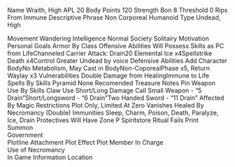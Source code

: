 Name	Wraith, High
APL	20
Body Points	120
Strength Bon	8
Threshold	0
Rips From	Immune
Descriptive Phrase	Non Corporeal Humanoid
Type	Undead, High
	
Movement	Wandering
Intelligence	Normal
Society	Solitairy
Motivation	Personal Goals
Armor	By Class
Offensive Abilities	Will Possess Skills as PC from LifeChanneled Carrier Attack: Drain20 Elemental Ice x4Spellstrike Death x4Control Greater Undead by voice
Defensive Abilities	Add Character BodyNo Metabolism, May Cast in BodyNon-CoporealPhase x5, Return Waylay x3
Vulnerabilities	Double Damage from HealingImmune to Life
Spells	By Skills
Pyramid	None
Recomended Treasure	
Notes	Pin
Weapon Use	By Skills
Claw Use	Short/Long
Damage Call	Small Weapon - “5 Drain”Short/Longsword - “6 Drain”Two Handed Sword - “11 Drain”
Affected By	Magic
Restrictions	Plot Only, Limited
At Zero	Vanishes
Healed By	Necromancy (Double)
Immunities	Sleep, Charm, Poison, Death, Paralyze, Ice, Drain
Protectives	Will Have
Zone	P
Spiritstore	Ritual Fails
Print	
Summon	
Government	
Plotline Attachment	
Plot Effect	
Plot Member In Charge	
Use of Necromancy	
In Game Information	
Location	
